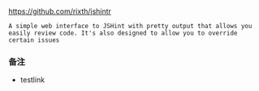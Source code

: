 


###

https://github.com/rixth/jshintr

	A simple web interface to JSHint with pretty output that allows you easily review code. It's also designed to allow you to override certain issues




### 备注

- testlink
